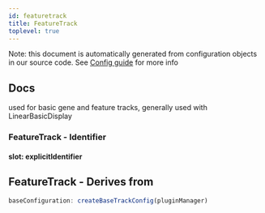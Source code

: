 ```yaml
---
id: featuretrack
title: FeatureTrack
toplevel: true
---
```


Note: this document is automatically generated from configuration objects in
our source code. See [Config guide](/docs/config_guide) for more info

## Docs

used for basic gene and feature tracks, generally used with LinearBasicDisplay

### FeatureTrack - Identifier

#### slot: explicitIdentifier

## FeatureTrack - Derives from

```js
baseConfiguration: createBaseTrackConfig(pluginManager)
```
